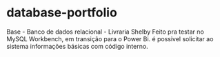 # database-portfolio
Base - Banco de dados relacional - Livraria Shelby
Feito pra testar no MySQL Workbench, em transição para o Power Bi.
é possivel solicitar ao sistema informações básicas com código interno. 
